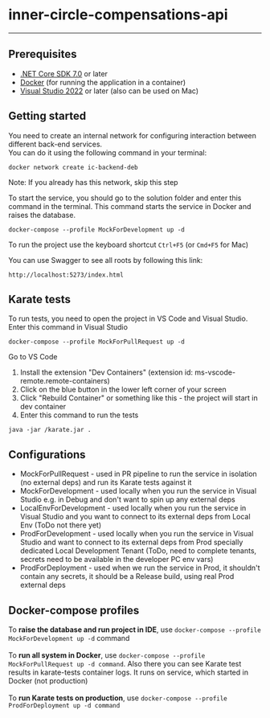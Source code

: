 # inner-circle-compensations-api

____
## Prerequisites
- [.NET Core SDK 7.0](https://dotnet.microsoft.com/en-us/download/dotnet/7.0) or later
- [Docker](https://www.docker.com/get-started/) (for running the application in a container)
- [Visual Studio 2022](https://visualstudio.microsoft.com/downloads/)
or later (also can be used on Mac)


## Getting started

You need to create an internal network for configuring interaction between different back-end services.  
You can do it using the following command in your terminal: 
```
docker network create ic-backend-deb
```  
Note: If you already has this network, skip this step

To start the service, you should go to the solution folder and enter this command in the terminal. This command starts the service in Docker and raises the database.
```
docker-compose --profile MockForDevelopment up -d
```
To run the project use the keyboard shortcut `Ctrl+F5` (or `Cmd+F5` for Mac)

You can use Swagger to see all roots by following this link:
```
http://localhost:5273/index.html
```

## Karate tests

To run tests, you need to open the project in VS Code and Visual Studio.
Enter this command in Visual Studio
```
docker-compose --profile MockForPullRequest up -d
```

Go to VS Code
1. Install the extension "Dev Containers" (extension id: ms-vscode-remote.remote-containers)
2. Click on the blue button in the lower left corner of your screen
3. Click "Rebuild Container" or something like this - the project will start in dev container
4. Enter this command to run the tests
```
java -jar /karate.jar .
```

## Configurations

- MockForPullRequest - used in PR pipeline to run the service in isolation (no external deps) and run its Karate tests against it
- MockForDevelopment - used locally when you run the service in Visual Studio e.g. in Debug and don't want to spin up any external deps
- LocalEnvForDevelopment - used locally when you run the service in Visual Studio and you want to connect to its external deps from Local Env (ToDo not there yet)
- ProdForDevelopment - used locally when you run the service in Visual Studio and want to connect to its external deps from Prod specially dedicated Local Development Tenant (ToDo, need to complete tenants, secrets need to be available in the developer PC env vars)
- ProdForDeployment - used when we run the service in Prod, it shouldn't contain any secrets, it should be a Release build, using real Prod external deps

## Docker-compose profiles
To **raise the database and run project in IDE**, use `docker-compose --profile MockForDevelopment up -d` command</br></br>
To **run all system in Docker**, use `docker-compose --profile MockForPullRequest up -d command`. Also there you can see Karate test results in karate-tests container logs. It runs on service, which started in Docker (not production)</br></br>
To **run Karate tests on production**, use `docker-compose --profile ProdForDeployment up -d command`</br></br>
